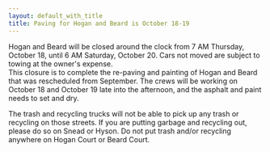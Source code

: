 ```yaml
---
layout: default_with_title
title: Paving for Hogan and Beard is October 18-19
---
```

Hogan and Beard will be closed around the clock from 7 AM Thursday, October 18, until 6 AM Saturday, October 20. Cars not moved are subject to towing at the owner's expense.  
This closure is to complete the re-paving and painting of Hogan and Beard that was rescheduled from September. The crews will be working on October 18 and October 19 late into the afternoon, and the asphalt and paint needs to set and dry. 

The trash and recycling trucks will not be able to pick up any trash or recycling on those streets. If you are putting garbage and recycling out, please do so on Snead or Hyson. Do not put trash and/or recycling anywhere on Hogan Court or Beard Court.
